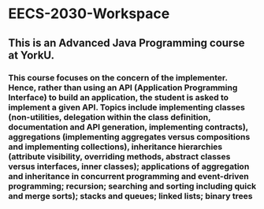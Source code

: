 # EECS-2030-Workspace

## This is an Advanced Java Programming course at YorkU.

### This course focuses on the concern of the implementer. Hence, rather than using an API (Application Programming Interface) to build an application, the student is asked to implement a given API. Topics include implementing classes (non-utilities, delegation within the class definition, documentation and API generation, implementing contracts), aggregations (implementing aggregates versus compositions and implementing collections), inheritance hierarchies (attribute visibility, overriding methods, abstract classes versus interfaces, inner classes); applications of aggregation and inheritance in concurrent programming and event-driven programming; recursion; searching and sorting including quick and merge sorts); stacks and queues; linked lists; binary trees
